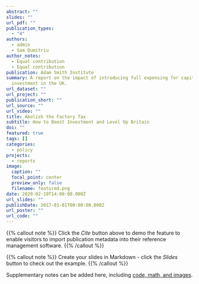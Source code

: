 ```yaml
---
abstract: ""
slides: ""
url_pdf: ""
publication_types:
  - "4"
authors:
  - admin
  - Sam Dumitriu
author_notes:
  - Equal contribution
  - Equal contribution
publication: Adam Smith Institute
summary: A report on the impact of introducing full expensing for capital
  investment in the UK.
url_dataset: ""
url_project: ""
publication_short: ""
url_source: ""
url_video: ""
title: Abolish the Factory Tax
subtitle: How to Boost Investment and Level Up Britain
doi: ""
featured: true
tags: []
categories:
  - policy
projects:
  - reports
image:
  caption: ""
  focal_point: center
  preview_only: false
  filename: featured.png
date: 2020-02-19T14:00:00.000Z
url_slides: ""
publishDate: 2017-01-01T00:00:00.000Z
url_poster: ""
url_code: ""
---
```


{{% callout note %}}
Click the *Cite* button above to demo the feature to enable visitors to import publication metadata into their reference management software.
{{% /callout %}}

{{% callout note %}}
Create your slides in Markdown - click the *Slides* button to check out the example.
{{% /callout %}}

Supplementary notes can be added here, including [code, math, and images](https://wowchemy.com/docs/writing-markdown-latex/).
